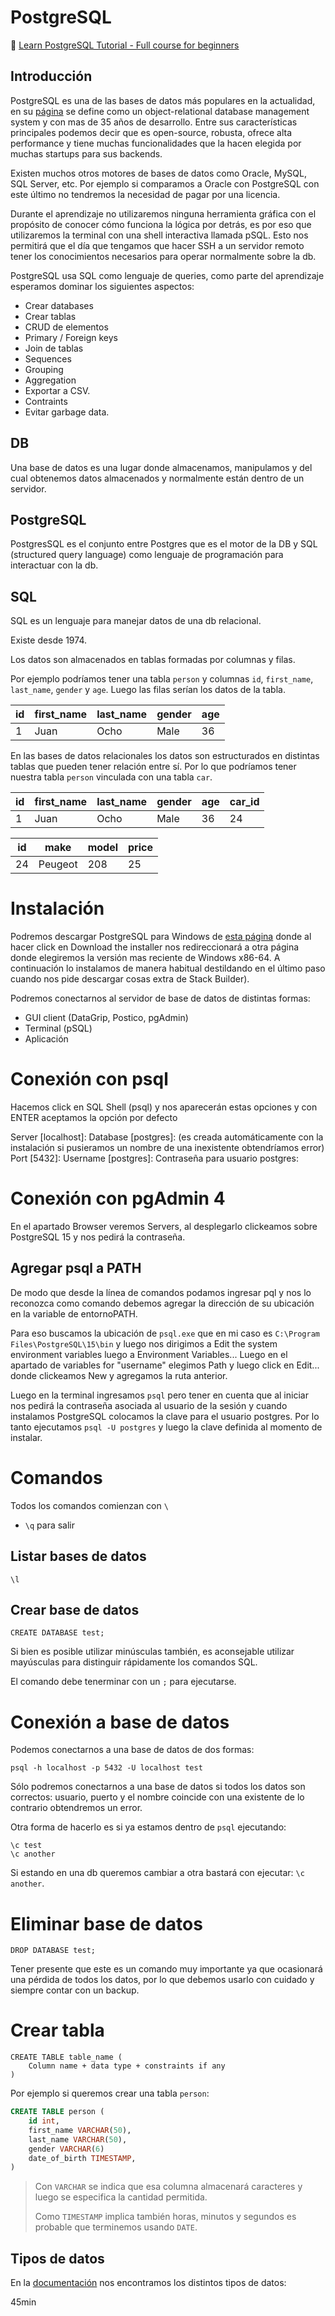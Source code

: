 # PostgreSQL

:link: [Learn PostgreSQL Tutorial - Full course for beginners](https://youtu.be/qw--VYLpxG4)



## Introducción

PostgreSQL es una de las bases de datos más populares en la actualidad, en su [página](https://www.postgresql.org/) se define como un object-relational database management system y con mas de 35 años de desarrollo. Entre sus características principales podemos decir que es open-source, robusta, ofrece alta performance y tiene muchas funcionalidades que la hacen elegida por muchas startups para sus backends. 

Existen muchos otros motores de bases de datos como Oracle, MySQL, SQL Server, etc. Por ejemplo si comparamos a Oracle con PostgreSQL con este último no tendremos la necesidad de pagar por una licencia.



Durante el aprendizaje no utilizaremos ninguna herramienta gráfica con el propósito de conocer cómo funciona la lógica por detrás, es por eso que utilizaremos la terminal con una shell interactiva llamada pSQL. Esto nos permitirá que el día que tengamos que hacer SSH a un servidor remoto tener los conocimientos necesarios para operar normalmente sobre la db.



PostgreSQL usa SQL como lenguaje de queries, como parte del aprendizaje esperamos dominar los siguientes aspectos:

* Crear databases
* Crear tablas
* CRUD de elementos
* Primary / Foreign keys
* Join de tablas
* Sequences
* Grouping
* Aggregation
* Exportar a CSV.
* Contraints
* Evitar garbage data.



## DB

Una base de datos es una lugar donde almacenamos, manipulamos y del cual obtenemos datos almacenados y normalmente están dentro de un servidor.



## PostgreSQL

PostgresSQL es el conjunto entre Postgres que es el motor de la DB y SQL (structured query language) como lenguaje de programación para interactuar con la db.



## SQL

SQL es un lenguaje para manejar datos de una db relacional. 

Existe desde 1974.

Los datos son almacenados en tablas formadas por columnas y filas.

Por ejemplo podríamos tener una tabla `person` y columnas `id`, `first_name`, `last_name`, `gender` y `age`. Luego las filas serían los datos de la tabla. 



| id   | first_name | last_name | gender | age  |
| ---- | ---------- | --------- | ------ | ---- |
| 1    | Juan       | Ocho      | Male   | 36   |



En las bases de datos relacionales los datos son estructurados en distintas tablas que pueden tener relación entre sí. Por lo que podríamos tener nuestra tabla `person` vinculada con una tabla `car`.



| id   | first_name | last_name | gender | age  | car_id |
| ---- | ---------- | --------- | ------ | ---- | ------ |
| 1    | Juan       | Ocho      | Male   | 36   | 24     |



| id   | make    | model | price |
| ---- | ------- | ----- | ----- |
| 24   | Peugeot | 208   | 25    |



# Instalación

Podremos descargar PostgreSQL para Windows de [esta página](https://www.postgresql.org/download/windows/) donde al hacer click en  Download the installer nos redireccionará a otra página donde elegiremos la versión mas reciente de Windows x86-64. A continuación lo instalamos de manera habitual destildando en el último paso cuando nos pide descargar cosas extra de Stack Builder).

Podremos conectarnos al servidor de base de datos de distintas formas:

* GUI client (DataGrip, Postico, pgAdmin)
* Terminal (pSQL)
* Aplicación



# Conexión con psql

Hacemos click en SQL Shell (psql) y nos aparecerán estas opciones y con ENTER aceptamos la opción por defecto

Server [localhost]: 
Database [postgres]: (es creada automáticamente con la instalación si pusieramos un nombre de una inexistente obtendríamos error)
Port [5432]:
Username [postgres]:
Contraseña para usuario postgres:



# Conexión con pgAdmin 4

En el apartado Browser veremos Servers, al desplegarlo clickeamos sobre PostgreSQL 15 y nos pedirá la contraseña.



## Agregar psql a PATH

De modo que desde la línea de comandos podamos ingresar pql y nos lo reconozca como comando debemos agregar la dirección de su ubicación en la variable de entornoPATH.

Para eso buscamos la ubicación de `psql.exe` que en mi caso es `C:\Program Files\PostgreSQL\15\bin` y luego nos dirigimos a Edit the system environment variables luego a Environment Variables... Luego en el apartado de variables for "username" elegimos Path y luego click en Edit... donde clickeamos New y agregamos la ruta anterior. 

Luego en la terminal ingresamos `psql` pero tener en cuenta que al iniciar nos pedirá la contraseña asociada al usuario de la sesión y cuando instalamos PostgreSQL colocamos la clave para el usuario postgres. Por lo tanto ejecutamos `psql -U postgres` y luego la clave definida al momento de instalar.



# Comandos

Todos los comandos comienzan con `\`

* `\q` para salir



## Listar bases de datos

```
\l
```



## Crear base de datos

```
CREATE DATABASE test;
```

Si bien es posible utilizar minúsculas también, es aconsejable utilizar mayúsculas para distinguir rápidamente los comandos SQL.

El comando debe tenerminar con un `;` para ejecutarse.



# Conexión a base de datos

Podemos conectarnos a una base de datos de dos formas:

```
psql -h localhost -p 5432 -U localhost test
```

Sólo podremos conectarnos a una base de datos si todos los datos son correctos: usuario, puerto y el nombre coincide con una existente de lo contrario obtendremos un error.



Otra forma de hacerlo es si ya estamos dentro de `psql` ejecutando:

```
\c test
\c another
```

Si estando en una db queremos cambiar a otra bastará con ejecutar: `\c another`.



# Eliminar base de datos

```
DROP DATABASE test;
```

Tener presente que este es un comando muy importante ya que ocasionará una pérdida de todos los datos, por lo que debemos usarlo con cuidado y siempre contar con un backup.



# Crear tabla

```
CREATE TABLE table_name (
	Column name + data type + constraints if any
)
```



Por ejemplo si queremos crear una tabla `person`:

```SQL
CREATE TABLE person (
	id int,
	first_name VARCHAR(50),
	last_name VARCHAR(50),
	gender VARCHAR(6)
	date_of_birth TIMESTAMP,
)
```



> Con `VARCHAR` se indica que esa columna almacenará caracteres y luego se especifica la cantidad permitida.
>
> Como `TIMESTAMP` implica también horas, minutos y segundos es probable que terminemos usando `DATE`.



## Tipos de datos

En la [documentación](https://www.postgresql.org/docs/current/datatype.html) nos encontramos los distintos tipos de datos:

45min
